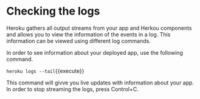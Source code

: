 # Checking the logs
Heroku gathers all output streams from your app and Herkou components and allows you to view the information of the events in a log.
This information can be viewed using different log commands.

In order to see information about your deployed app, use the following command.

`heroku logs --tail`{{execute}}

This command will givve you live updates with information about your app.
In order to stop streaming the logs, press Control+C.
